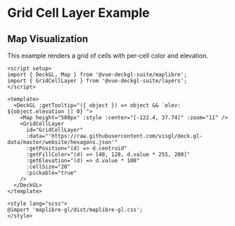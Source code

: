 <script setup>
import { DeckGL, Map } from '@vue-deckgl-suite/maplibre';
import { GridCellLayer } from '@vue-deckgl-suite/layers';
import 'maplibre-gl/dist/maplibre-gl.css';
</script>

# Grid Cell Layer Example

## Map Visualization
This example renders a grid of cells with per-cell color and elevation.

<ClientOnly>
<DeckGL :getTooltip="({ object }) => object && `elev: ${object.elevation || 0}`">
  <Map
    height="400px"
    :style="`https://basemaps.cartocdn.com/gl/dark-matter-gl-style/style.json`"
    :center="[-122.4, 37.74]"
    :zoom="11"
    :max-zoom="20"
    :pitch="30"
    :bearing="0"
  />
  <GridCellLayer
    id="GridCellLayer"
    :data="'https://raw.githubusercontent.com/visgl/deck.gl-data/master/website/hexagons.json'"
    :getPosition="(d) => d.centroid"
    :getFillColor="(d) => [48, 128, d.value * 255, 200]"
    :getElevation="(d) => d.value * 100"
    :cellSize="20"
    :pickable="true"
  />
</DeckGL>
</ClientOnly>

```vue
<script setup>
import { DeckGL, Map } from '@vue-deckgl-suite/maplibre';
import { GridCellLayer } from '@vue-deckgl-suite/layers';
</script>

<template>
  <DeckGL :getTooltip="({ object }) => object && `elev: ${object.elevation || 0}`">
    <Map height="500px" :style :center="[-122.4, 37.74]" :zoom="11" />
    <GridCellLayer
      id="GridCellLayer"
      :data="'https://raw.githubusercontent.com/visgl/deck.gl-data/master/website/hexagons.json'"
      :getPosition="(d) => d.centroid"
      :getFillColor="(d) => [48, 128, d.value * 255, 200]"
      :getElevation="(d) => d.value * 100"
      :cellSize="20"
      :pickable="true"
    />
  </DeckGL>
</template>

<style lang="scss">
@import 'maplibre-gl/dist/maplibre-gl.css';
</style>
```